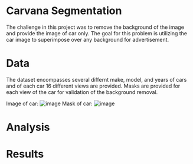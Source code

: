 # Carvana Segmentation
The challenge in this project was to remove the background of the image and provide the image of car only. The goal for this problem is utilizing the car image to superimpose over any background for advertisement. 
# Data
The dataset encompasses several differnt make, model, and years of cars and of each car 16 different views are provided. Masks are provided for each view of the car for validation of the background removal. 

Image of car:
![image](https://user-images.githubusercontent.com/43620431/54560622-fadd6b80-497f-11e9-8ef6-523ed9147455.png)
Mask of car:
![image](https://user-images.githubusercontent.com/43620431/54560674-1c3e5780-4980-11e9-91ad-315def3b877e.png)


# Analysis

# Results
